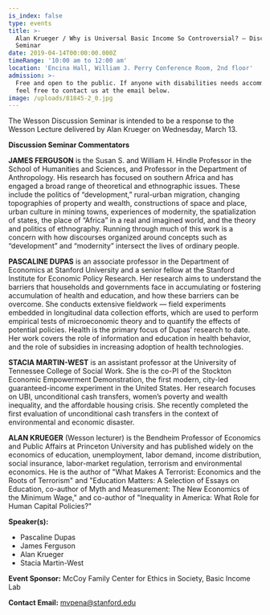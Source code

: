 ```yaml
---
is_index: false
type: events
title: >-
  Alan Krueger / Why is Universal Basic Income So Controversial? – Discussion
  Seminar
date: 2019-04-14T00:00:00.000Z
timeRange: '10:00 am to 12:00 am'
location: 'Encina Hall, William J. Perry Conference Room, 2nd floor'
admission: >-
  Free and open to the public. If anyone with disabilities needs accommodations,
  feel free to contact us at the email below.
image: /uploads/81845-2_0.jpg
---
```


The Wesson Discussion Seminar is intended to be a response to the Wesson Lecture delivered by Alan Krueger on Wednesday, March 13.

**Discussion Seminar Commentators**

**JAMES FERGUSON** is the Susan S. and William H. Hindle Professor in the School of Humanities and Sciences, and Professor in the Department of Anthropology. His research has focused on southern Africa and has engaged a broad range of theoretical and ethnographic issues. These include the politics of “development,” rural-urban migration, changing topographies of property and wealth, constructions of space and place, urban culture in mining towns, experiences of modernity, the spatialization of states, the place of “Africa” in a real and imagined world, and the theory and politics of ethnography. Running through much of this work is a concern with how discourses organized around concepts such as “development” and “modernity” intersect the lives of ordinary people.

**PASCALINE DUPAS** is an associate professor in the Department of Economics at Stanford University and a senior fellow at the Stanford Institute for Economic Policy Research. Her research aims to understand the barriers that households and governments face in accumulating or fostering accumulation of health and education, and how these barriers can be overcome. She conducts extensive fieldwork — field experiments embedded in longitudinal data collection efforts, which are used to perform empirical tests of microeconomic theory and to quantify the effects of potential policies. Health is the primary focus of Dupas’ research to date. Her work covers the role of information and education in health behavior, and the role of subsidies in increasing adoption of health technologies.

**STACIA MARTIN-WEST** is an assistant professor at the University of Tennessee College of Social Work. She is the co-PI of the Stockton Economic Empowerment Demonstration, the first modern, city-led guaranteed-income experiment in the United States. Her research focuses on UBI, unconditional cash transfers, women’s poverty and wealth inequality, and the affordable housing crisis. She recently completed the first evaluation of unconditional cash transfers in the context of environmental and economic disaster.

**ALAN KRUEGER** (Wesson lecturer) is the Bendheim Professor of Economics and Public Affairs at Princeton University and has published widely on the economics of education, unemployment, labor demand, income distribution, social insurance, labor-market regulation, terrorism and environmental economics. He is the author of "What Makes A Terrorist: Economics and the Roots of Terrorism" and "Education Matters: A Selection of Essays on Education, co-author of Myth and Measurement: The New Economics of the Minimum Wage," and co-author of "Inequality in America: What Role for Human Capital Policies?"

**Speaker(s):** 
- Pascaline Dupas
- James Ferguson
- Alan Krueger
- Stacia Martin-West

**Event Sponsor:** McCoy Family Center for Ethics in Society, Basic Income Lab

**Contact Email:** mvpena@stanford.edu
